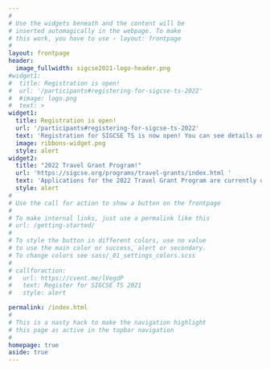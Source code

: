 ```yaml
---
#
# Use the widgets beneath and the content will be
# inserted automagically in the webpage. To make
# this work, you have to use › layout: frontpage
#
layout: frontpage
header:
  image_fullwidth: sigcse2021-logo-header.png
#widget1:
#  title: Registration is open!
#  url: '/participants#registering-for-sigcse-ts-2022'
#  #image: logo.png
#  text: >
widget1:
  title: Registration is open!
  url: '/participants#registering-for-sigcse-ts-2022'
  text: 'Registration for SIGCSE TS is now open! You can see details on the participants page!'
  image: ribbons-widget.png
  style: alert
widget2:
  title: "2022 Travel Grant Program!"
  url: 'https://sigcse.org/programs/travel-grants/index.html '
  text: 'Applications for the 2022 Travel Grant Program are currently open. The Travel Grant Program was established through a generous, multi-year  donation by Henry Walker to support faculty and teachers who have not yet had an opportunity to attend the SIGCSE Technical Symposium. The SIGCSE Board anticipates funding twenty new awards for the 2022 Symposium.'
  style: alert
#
# Use the call for action to show a button on the frontpage
#
# To make internal links, just use a permalink like this
# url: /getting-started/
#
# To style the button in different colors, use no value
# to use the main color or success, alert or secondary.
# To change colors see sass/_01_settings_colors.scss
#
# callforaction:
#   url: https://cvent.me/lVegdP
#   text: Register for SIGCSE TS 2021
#   style: alert

permalink: /index.html
#
# This is a nasty hack to make the navigation highlight
# this page as active in the topbar navigation
#
homepage: true
aside: true
---
```

<!--<div align="center"><iframe width="560" height="315" src="https://www.youtube.com/embed/BAoyHUvSt4M" frameborder="0" allow="accelerometer; autoplay; encrypted-media; gyroscope; picture-in-picture" allowfullscreen></iframe></div>-->
